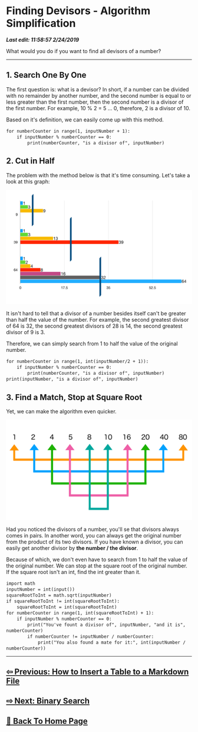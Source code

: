 # Finding Devisors - Algorithm Simplification

***Last edit: 11:58:57 2/24/2019***

What would you do if you want to find all devisors of a number?

----

## 1. Search One By One

The first question is: what is a devisor? In short, if a number can be divided with no remainder by another number, and the second number is equal to or less greater than the first number, then the second number is a divisor of the first number. For example, 10 % 2 = 5 ... 0, therefore, 2 is a divisor of 10.

Based on it's definition, we can easily come up with this method.

    for numberCounter in range(1, inputNumber + 1):
        if inputNumber % numberCounter == 0:
            print(numberCounter, "is a divisor of", inputNumber)

## 2. Cut in Half

The problem with the method below is that it's time consuming. Let's take a look at this graph:

![cut in half](cut-in-half.png)

It isn't hard to tell that a divisor of a number besides itself can't be greater than half the value of the number. For example, the second greatest divisor of 64 is 32, the second greatest divisors of 28 is 14, the second greatest divisor of 9 is 3.

Therefore, we can simply search from 1 to half the value of the original number.

    for numberCounter in range(1, int(inputNumber/2 + 1)):
        if inputNumber % numberCounter == 0:
            print(numberCounter, "is a divisor of", inputNumber)
    print(inputNumber, "is a divisor of", inputNumber)

## 3. Find a Match, Stop at Square Root

Yet, we can make the algorithm even quicker.

![80 match](80-match.jpeg)

Had you noticed the divisors of a number, you'll se that divisors always comes in pairs. In another word, you can always get the original number from the product of its two divisors. If you have known a divisor, you can easily get another divisor by **the number / the divisor**.

Because of which, we don't even have to search from 1 to half the value of the original number. We can stop at the square root of the original number. If the square root isn't an int, find the int greater than it.

	import math
	inputNumber = int(input())
	squareRootToInt = math.sqrt(inputNumber)
	if squareRootToInt != int(squareRootToInt):
		squareRootToInt = int(squareRootToInt)
	for numberCounter in range(1, int(squareRootToInt) + 1):
		if inputNumber % numberCounter == 0:
			print("You've fount a divisor of", inputNumber, "and it is", numberCounter)
			if numberCounter != inputNumber / numberCounter:
				print("You also found a mate for it:", int(inputNumber / numberCounter))
				
----

## **[⇦ Previous: How to Insert a Table to a Markdown File](https://angelohyang.github.io/Blog/Jan.%202019/How%20to%20Insert%20a%20Table%20to%20a%20Markdown%20File)**

## **[⇨ Next: Binary Search](https://angelohyang.github.io/Blog/Feb.%202019/Binary%20Search)**

## **[🏡 Back To Home Page](https://angelohyang.github.io/Blog/)**